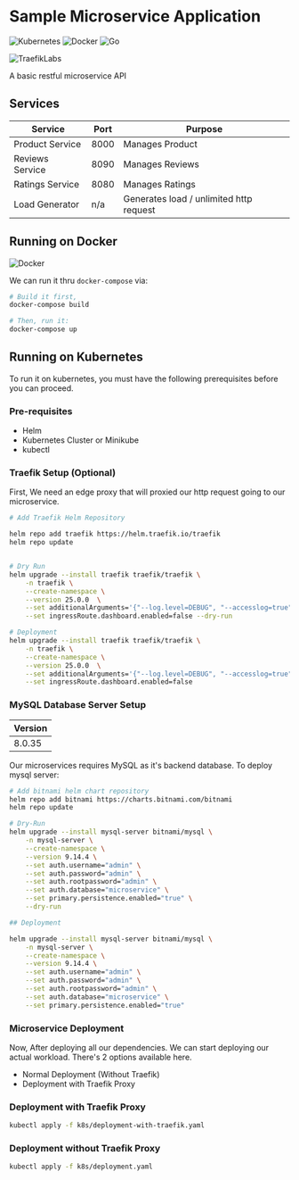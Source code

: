 # Sample Microservice Application

![Kubernetes](https://img.shields.io/badge/kubernetes-%23326ce5.svg?style=for-the-badge&logo=kubernetes&logoColor=white)
![Docker](https://img.shields.io/badge/docker-%230db7ed.svg?style=for-the-badge&logo=docker&logoColor=white)
![Go](https://img.shields.io/badge/go-%2300ADD8.svg?style=for-the-badge&logo=go&logoColor=white)


![TraefikLabs](https://img.shields.io/badge/Traefik%20Labs-yellow)



A basic restful microservice API

## Services

| Service         | Port | Purpose                                 |
| --------------- | ---- | --------------------------------------- |
| Product Service | 8000 | Manages Product                         |
| Reviews Service | 8090 | Manages Reviews                         |
| Ratings Service | 8080 | Manages Ratings                         |
| Load Generator  | n/a  | Generates load / unlimited http request |


## Running on Docker

![Docker](https://img.shields.io/badge/docker-%230db7ed.svg?style=for-the-badge&logo=docker&logoColor=white)

We can run it thru `docker-compose` via:

```bash
# Build it first,
docker-compose build

# Then, run it:
docker-compose up
```


## Running on Kubernetes

To run it on kubernetes, you must have the following prerequisites before you can proceed.

### Pre-requisites

- Helm
- Kubernetes Cluster or Minikube
- kubectl


### Traefik Setup (Optional)

First, We need an edge proxy that will proxied our http request going to our microservice. 


```bash
# Add Traefik Helm Repository

helm repo add traefik https://helm.traefik.io/traefik
helm repo update


# Dry Run
helm upgrade --install traefik traefik/traefik \
    -n traefik \
    --create-namespace \
    --version 25.0.0  \
    --set additionalArguments='{"--log.level=DEBUG", "--accesslog=true",  "--accesslog.format=json"}' \
    --set ingressRoute.dashboard.enabled=false --dry-run

# Deployment
helm upgrade --install traefik traefik/traefik \
    -n traefik \
    --create-namespace \
    --version 25.0.0  \
    --set additionalArguments='{"--log.level=DEBUG", "--accesslog=true",  "--accesslog.format=json"}' \
    --set ingressRoute.dashboard.enabled=false
```

### MySQL Database Server Setup

| Version |
|---------|
| 8.0.35  |


Our microservices requires MySQL as it's backend database. To deploy mysql server:

```bash
# Add bitnami helm chart repository
helm repo add bitnami https://charts.bitnami.com/bitnami
helm repo update

# Dry-Run
helm upgrade --install mysql-server bitnami/mysql \
    -n mysql-server \
    --create-namespace \
    --version 9.14.4 \
    --set auth.username="admin" \
    --set auth.password="admin" \
    --set auth.rootpassword="admin" \
    --set auth.database="microservice" \
    --set primary.persistence.enabled="true" \
    --dry-run

## Deployment 

helm upgrade --install mysql-server bitnami/mysql \
    -n mysql-server \
    --create-namespace \
    --version 9.14.4 \
    --set auth.username="admin" \
    --set auth.password="admin" \
    --set auth.rootpassword="admin" \
    --set auth.database="microservice" \
    --set primary.persistence.enabled="true"
```

### Microservice Deployment

Now, After deploying all our dependencies. We can start deploying our actual workload. There's 2 options available here.

- Normal Deployment (Without Traefik)
- Deployment with Traefik Proxy

### Deployment with Traefik Proxy

```bash
kubectl apply -f k8s/deployment-with-traefik.yaml
```

### Deployment without Traefik Proxy

```bash
kubectl apply -f k8s/deployment.yaml
```